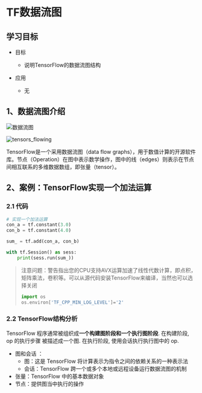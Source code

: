 # TF数据流图

## 学习目标

- 目标
  - 说明TensorFlow的数据流图结构

- 应用
  - 无

## 1、数据流图介绍

![数据流图](/images/数据流图.png)

![tensors_flowing](/images/tensors_flowing.gif)

TensorFlow是一个采用数据流图（data flow graphs），用于数值计算的开源软件库。节点（Operation）在图中表示数学操作，图中的线（edges）则表示在节点间相互联系的多维数据数组，即张量（tensor）。

## 2、案例：TensorFlow实现一个加法运算

### 2.1 代码

```python
# 实现一个加法运算
con_a = tf.constant(3.0)
con_b = tf.constant(4.0)

sum_ = tf.add(con_a, con_b)

with tf.Session() as sess:
    print(sess.run(sum_))
```

> 注意问题：警告指出您的CPU支持AVX运算加速了线性代数计算，即点积，矩阵乘法，卷积等。可以从源代码安装TensorFlow来编译，当然也可以选择关闭
>
> ```python
> import os
> os.environ['TF_CPP_MIN_LOG_LEVEL']='2'
> ```

### 2.2 TensorFlow结构分析

TensorFlow 程序通常被组织成**一个构建图阶段和一个执行图阶段**. 在构建阶段, op 的执行步骤 被描述成一个图. 在执行阶段, 使用会话执行执行图中的 op.

* 图和会话 ：
  * 图：这是 TensorFlow 将计算表示为指令之间的依赖关系的一种表示法
  * 会话：TensorFlow 跨一个或多个本地或远程设备运行数据流图的机制
* 张量：TensorFlow 中的基本数据对象
* 节点：提供图当中执行的操作



